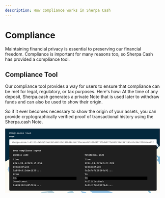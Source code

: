 ```yaml
---
description: How compliance works in Sherpa Cash
---
```


# Compliance

Maintaining financial privacy is essential to preserving our financial freedom. Compliance is important for many reasons too, so Sherpa Cash has provided a compliance tool.

## Compliance Tool

Our compliance tool provides a way for users to ensure that compliance can be met for legal, regulatory, or tax purposes. Here's how: At the time of any deposit, Sherpa.cash generates a private Note that is used later to withdraw funds and can also be used to show their origin.

So if it ever becomes necessary to show the origin of your assets, you can provide cryptographically verified proof of transactional history using the Sherpa.cash Note.

![](../../.gitbook/assets/screen-shot-2021-04-21-at-3.31.50-pm%20%281%29.png)



